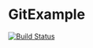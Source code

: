 # GitExample

[![Build Status](https://travis-ci.com/gn01868184/GitExample.svg?branch=master)](https://travis-ci.com/gn01868184/GitExample)
